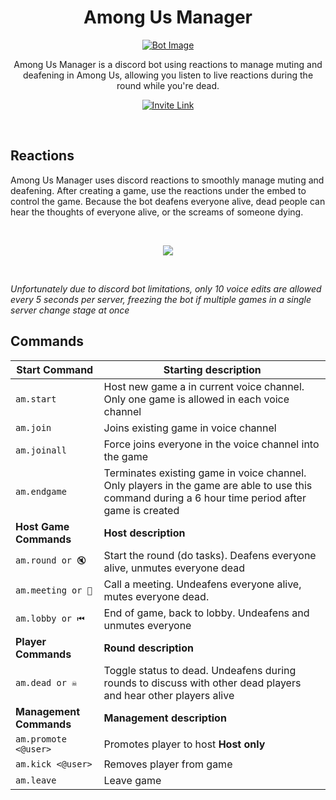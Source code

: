 <div align="center">
<h1>Among Us Manager</h1>  

[![Bot Image](https://i.imgur.com/K6V81tr.png)](https://discord.com/api/oauth2/authorize?client_id=756743033181044827&permissions=12787776&scope=bot)

Among Us Manager is a discord bot using reactions to manage muting and deafening in Among Us, allowing you listen to live reactions during the round while you're dead.

[![Invite Link](https://i.imgur.com/zkYVDa9.png)](https://discord.com/api/oauth2/authorize?client_id=756743033181044827&permissions=12787776&scope=bot)
</div>

&nbsp;

## Reactions
Among Us Manager uses discord reactions to smoothly manage muting and deafening. After creating a game, use the reactions under the embed to control the game. Because the bot deafens everyone alive, dead people can hear the thoughts of everyone alive, or the screams of someone dying.

&nbsp;
<div align="center">

<img src="https://i.imgur.com/50kbgh6.png">

</div>

&nbsp;

*Unfortunately due to discord bot limitations, only 10 voice edits are allowed every 5 seconds per server, freezing the bot if multiple games in a single server change stage at once*

## Commands
Start Command | Starting description
--------|---------
`am.start` | Host new game a in current voice channel. Only one game is allowed in each voice channel
`am.join` | Joins existing game in voice channel
`am.joinall` | Force joins everyone in the voice channel into the game
`am.endgame` | Terminates existing game in voice channel. Only players in the game are able to use this command during a 6 hour time period after game is created
**Host Game Commands** | **Host description**
`am.round or 🔇` | Start the round (do tasks). Deafens everyone alive, unmutes everyone dead
`am.meeting or 📢` | Call a meeting. Undeafens everyone alive, mutes everyone dead.
`am.lobby or ⏮` | End of game, back to lobby. Undeafens and unmutes everyone
**Player Commands** | **Round description**
`am.dead or ☠` | Toggle status to dead. Undeafens during rounds to discuss with other dead players and hear other players alive
**Management Commands** | **Management description**
`am.promote <@user>` | Promotes player to host  **Host only**
`am.kick <@user>` | Removes player from game
`am.leave` | Leave game
